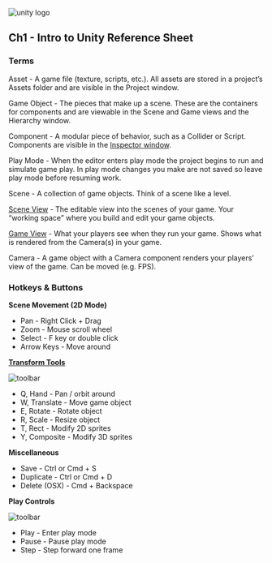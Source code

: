 



![unity logo](https://raw.githubusercontent.com/omundy/dig250-game-development/master/reference-sheets/unity-logo.png)

## Ch1 - Intro to Unity Reference Sheet

### Terms

<p>Asset - A game file (texture, scripts, etc.). All assets are stored in a project’s Assets folder and are visible in the Project window.</p>

<p>Game Object - The pieces that make up a scene. These are the containers for components and are viewable in the Scene and Game views and the Hierarchy window.</p>

<p>Component - A modular piece of behavior, such as a Collider or Script. Components are visible in the <a href="https://docs.unity3d.com/Manual/UsingTheInspector.html">Inspector window</a>.</p>

<p>Play Mode - When the editor enters play mode the project begins to run and simulate game play. In play mode changes you make are not saved so leave play mode before resuming work.</p>

<p>Scene - A collection of game objects. Think of a scene like a level.</p>

<p><a href="https://docs.unity3d.com/Manual/UsingTheSceneView.html">Scene View</a> - The editable view into the scenes of your game. Your “working space” where you build and edit your game objects.</p>

<p><a href="https://docs.unity3d.com/Manual/GameView.html">Game View</a> - What your players see when they run your game. Shows what is rendered from the Camera(s) in your game.</p>

<p>Camera - A game object with a Camera component renders your players’ view of the game. Can be moved (e.g. FPS).</p>



### Hotkeys & Buttons


**Scene Movement (2D Mode)**
* Pan - Right Click + Drag
* Zoom - Mouse scroll wheel
* Select - F key or double click
* Arrow Keys - Move around

**<a href="https://docs.unity3d.com/Manual/SceneViewNavigation.html">Transform Tools</a>** 

![toolbar](https://docs.unity3d.com/uploads/Main/UI-ViewTool.png)

* Q, Hand - Pan / orbit around
* W, Translate - Move game object
* E, Rotate - Rotate object
* R, Scale - Resize object
* T, Rect - Modify 2D sprites
* Y, Composite - Modify 3D sprites

**Miscellaneous**

* Save - Ctrl or Cmd + S
* Duplicate - Ctrl or Cmd + D
* Delete (OSX) - Cmd + Backspace

**Play Controls**

![toolbar](https://docs.unity3d.com/uploads/Main/Editor-PlayButtons.png)

* Play -  Enter play mode
* Pause - Pause play mode
* Step - Step forward one frame
















